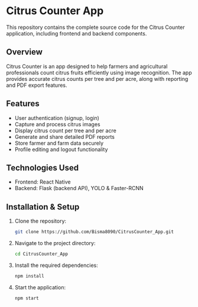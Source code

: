 
# Citrus Counter App

This repository contains the complete source code for the Citrus Counter application, including frontend and backend components.

## Overview

Citrus Counter is an app designed to help farmers and agricultural professionals count citrus fruits efficiently using image recognition. The app provides accurate citrus counts per tree and per acre, along with reporting and PDF export features.

## Features

- User authentication (signup, login)
- Capture and process citrus images
- Display citrus count per tree and per acre
- Generate and share detailed PDF reports
- Store farmer and farm data securely
- Profile editing and logout functionality

## Technologies Used

- Frontend: React Native
- Backend: Flask (backend API), YOLO & Faster-RCNN

## Installation & Setup

1. Clone the repository:

   ```bash
   git clone https://github.com/Bisma8090/CitrusCounter_App.git
   ```

2. Navigate to the project directory:

   ```bash
   cd CitrusCounter_App
   ```

3. Install the required dependencies:

   ```bash
   npm install
   ```

4. Start the application:

   ```bash
   npm start
   ```
